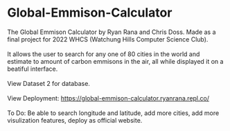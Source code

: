 # Global-Emmison-Calculator

The Global Emmison Calculator by Ryan Rana and Chris Doss. Made as a final project for 2022 WHCS (Watchung Hills Computer Science Club). <br><br> It allows the user to search for any one of 80 cities in the world and estimate to amount of carbon emmisons in the air, all while displayed it on a beatiful interface. <br><br>
View Dataset 2 for database.<br><br>
View Deployment: https://global-emmison-calculator.ryanrana.repl.co/ <br><br>
To Do: Be able to search longitude and latitude, add more cities, add more visulization features, deploy as official website.
